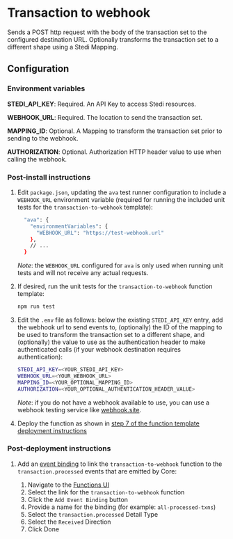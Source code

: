 # Transaction to webhook

Sends a POST http request with the body of the transaction set to the configured destination URL. Optionally transforms the transaction set to a different shape using a Stedi Mapping.

## Configuration

### Environment variables

**STEDI_API_KEY**: Required. An API Key to access Stedi resources.

**WEBHOOK_URL**: Required. The location to send the transaction set.

**MAPPING_ID**: Optional. A Mapping to transform the transaction set prior to sending to the webhook.

**AUTHORIZATION**: Optional. Authorization HTTP header value to use when calling the webhook.

### Post-install instructions

1. Edit `package.json`, updating the `ava` test runner configuration to include a `WEBHOOK_URL` environment variable (required for running the included unit tests for the `transaction-to-webhook` template):

    ```bash
      "ava": {
        "environmentVariables": {
          "WEBHOOK_URL": "https://test-webhook.url"
        },
        // ...
      }
    ```

   _Note_: the `WEBHOOK_URL` configured for `ava` is only used when running unit tests and will not receive any actual requests.

2. If desired, run the unit tests for the `transaction-to-webhook` function template:

    ```bash
    npm run test
    ```

3. Edit the `.env` file as follows: below the existing `STEDI_API_KEY` entry, add the webhook url to send events to, (optionally) the ID of the mapping to be used to transform the transaction set to a different shape, and (optionally) the value to use as the authentication header to make authenticated calls (if your webhook destination requires authentication):

    ```bash
    STEDI_API_KEY=<YOUR_STEDI_API_KEY>
    WEBHOOK_URL=<YOUR_WEBHOOK_URL>
    MAPPING_ID=<YOUR_OPTIONAL_MAPPING_ID>
    AUTHORIZATION=<YOUR_OPTIONAL_AUTHENTICATION_HEADER_VALUE>
    ```

   _Note_: if you do not have a webhook available to use, you can use a webhook testing service like [webhook.site](https://webhook.site).

4. Deploy the function as shown in [step 7 of the function template deployment instructions](/README.md#deploying-function-templates)

### Post-deployment instructions

1. Add an [event binding](https://www.stedi.com/docs/core/consume-events-with-functions#subscribe-to-events) to link the `transaction-to-webhook` function to the `transaction.processed` events that are emitted by Core:

    1. Navigate to the [Functions UI](https://www.stedi.com/app/functions)
    2. Select the link for the `transaction-to-webhook` function
    3. Click the `Add Event Binding` button
    4. Provide a name for the binding (for example: `all-processed-txns`)
    5. Select the `transaction.processed` Detail Type
    6. Select the `Received` Direction
    7. Click Done
